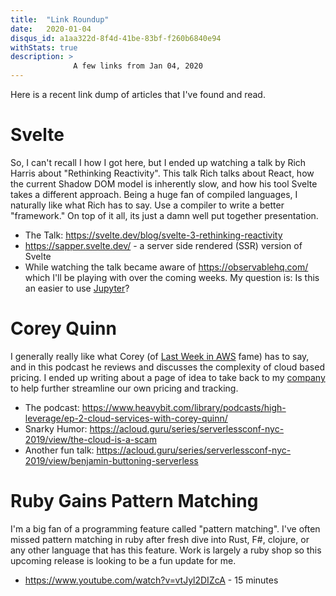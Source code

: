 ```yaml
---
title:  "Link Roundup"
date:   2020-01-04
disqus_id: a1aa322d-8f4d-41be-83bf-f260b6840e94
withStats: true
description: >
              A few links from Jan 04, 2020
---
```


Here is a recent link dump of articles that I've found and read.

# Svelte

So, I can't recall I how I got here, but I ended up watching a talk by Rich Harris about "Rethinking Reactivity". This talk Rich talks about React, how the current Shadow DOM model is inherently slow, and how his tool Svelte takes a different approach. Being a huge fan of compiled languages, I naturally like what Rich has to say. Use a compiler to write a better "framework." On top of it all, its just a damn well put together presentation.

- The Talk: https://svelte.dev/blog/svelte-3-rethinking-reactivity
- https://sapper.svelte.dev/ - a server side rendered (SSR) version of Svelte
- While watching the talk became aware of https://observablehq.com/ which I'll be playing with over the coming weeks. My question is: Is this an easier to use [Jupyter](https://jupyter.org/)?

# Corey Quinn

I generally really like what Corey (of [Last Week in AWS](https://www.lastweekinaws.com/) fame) has to say, and in this podcast he reviews and discusses the complexity of cloud based pricing. I ended up writing about a page of idea to take back to my [company](https://bonsai.io) to help further streamline our own pricing and tracking.

- The podcast: https://www.heavybit.com/library/podcasts/high-leverage/ep-2-cloud-services-with-corey-quinn/
- Snarky Humor: https://acloud.guru/series/serverlessconf-nyc-2019/view/the-cloud-is-a-scam
- Another fun talk: https://acloud.guru/series/serverlessconf-nyc-2019/view/benjamin-buttoning-serverless

# Ruby Gains Pattern Matching

I'm a big fan of a programming feature called "pattern matching". I've often missed pattern matching in ruby after fresh dive into Rust, F#, clojure, or any other language that has this feature. Work is largely a ruby shop so this upcoming release is looking to be a fun update for me.

- https://www.youtube.com/watch?v=vtJyl2DIZcA - 15 minutes

